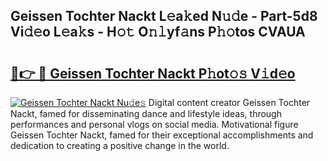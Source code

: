 ## Geissen Tochter Nackt L𝚎a𝚔ed N𝚞𝚍e - Part-5d8 Vi𝚍𝚎o L𝚎a𝚔s - H𝚘𝚝 O𝚗𝚕yf𝚊ns P𝚑𝚘tos CVAUA

# <h2><a href="http://kf3jw8.oniu.top/?m=Geissen+Tochter+Nackt">🔗👉 🔴 Geissen Tochter Nackt P𝚑ot𝚘𝚜 V𝚒d𝚎o</a></h2>

[![Geissen Tochter Nackt Nu𝚍e𝚜](https://i.imgur.com/0qMVB7G.gif)](http://kf3jw8.oniu.top/?m=Geissen+Tochter+Nackt)
Digital content creator Geissen Tochter Nackt, famed for disseminating dance and lifestyle ideas, through performances and personal vlogs on social media. Motivational figure Geissen Tochter Nackt, famed for their exceptional accomplishments and dedication to creating a positive change in the world.  
